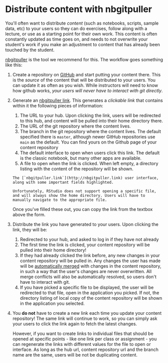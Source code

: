 # Distribute content with nbgitpuller

You'll often want to distribute *content* (such as notebooks, scripts, sample data, etc) to your users so they can do exercises, follow along with a lecture, or use as a starting point for their own work. This content is often constantly updated as time goes on, and needs to not overwrite your student's work if you make an adjustment to content that has already been touched by the student.


[nbgitpuller](https://jupyterhub.github.io/nbgitpuller) is the tool
we recommend for this. The workflow goes something like this:

1. Create a repository on [GitHub](https://github.com) and start putting
   your content there. This is the *source* of the content that will
   be distributed to your users. You can update it as often as you
   wish. While instructors will need to know how github works, *your users will never have to interact with git directly*.
   
2. Generate an [nbgitpuller link](http://nbgitpuller.link). This generates a *clickable link* that contains within it the following
   pieces of information:
   
   1. The URL to your hub. Upon clicking the link, users will be redirected to this hub, and content will be pulled into their home directory there.
   2. The URL of the git repository where the content lives.
   3. The branch in the git repository where the content lives. The default specified there is `master`, although newer GitHub repositories use `main` as the default. You can find yours on the Github page of your content repository
   4. The default interface to open when users click this link. The default is the classic notebook, but many other apps are available.
   5. A file to open when the link is clicked. When left empty, a directory listing with the content of the repository will be shown. 
      
   ```{figure} ../../images/nbgitpuller-ui.png
   The [`nbgitpuller.link`](http://nbgitpuller.link) user interface, along with some important fields highlighted.
   ```
  
      ```{tip}
      Unfortunately, RStudio does not support opening a specific file, and will always show the home directory. Users will have to manually navigate to the appropriate file.
      ```
   
   Once you've filled these out, you can copy the link from the textbox above the form.

3. Distribute the link you have generated to your users. Upon clicking the link, they will be:

   1. Redirected to your hub, and asked to log in if they have not already
   2. The first time the link is clicked, your content repository will be pulled into their home directory! 
   3. If they had already clicked the link before, any new changes in your content repository will be pulled in. Any changes the user has made will be [automatically merged](https://jupyterhub.github.io/nbgitpuller/topic/automatic-merging.html) with changes in the content repository, in such a way that the user's changes are never overwritten. All merge conflicts will also be automatically resolved, so users don't have to interact with git.
   4. If you have picked a specific file to be displayed, the user will be redirected to that file, open in the application you picked. If not, the directory listing of local copy of the content repository will be shown in the application you selected.
   
4. You **do not** have to create a new link each time you update your content repository! The same link will continue to work, so you can simply ask your users to click the link again to fetch the latest changes.

   However, if you want to create links to individual files that should be opened at specific points - like one link per class or assignment - you can regenerate the links with different values for the file to open or interface. As long as the hub url, content repository url and the branch name are the same, users will be not be duplicating content.
